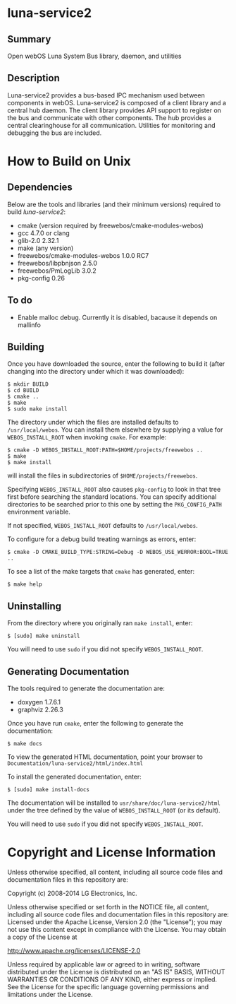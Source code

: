 luna-service2
=============

Summary
-------
Open webOS Luna System Bus library, daemon, and utilities

Description
-----------

Luna-service2 provides a bus-based IPC mechanism used between components in
webOS. Luna-service2 is composed of a client library and a central hub daemon.
The client library provides API support to register on the bus and communicate
with other components. The hub provides a central clearinghouse for all
communication. Utilities for monitoring and debugging the bus are included.

How to Build on Unix
====================

## Dependencies

Below are the tools and libraries (and their minimum versions) required to build
_luna-service2_:

* cmake (version required by freewebos/cmake-modules-webos)
* gcc 4.7.0 or clang
* glib-2.0 2.32.1
* make (any version)
* freewebos/cmake-modules-webos 1.0.0 RC7
* freewebos/libpbnjson 2.5.0
* freewebos/PmLogLib 3.0.2
* pkg-config 0.26

## To do
* Enable malloc debug. Currently it is disabled, bacause it depends on mallinfo

## Building

Once you have downloaded the source, enter the following to build it (after
changing into the directory under which it was downloaded):

    $ mkdir BUILD
    $ cd BUILD
    $ cmake ..
    $ make
    $ sudo make install

The directory under which the files are installed defaults to `/usr/local/webos`.
You can install them elsewhere by supplying a value for `WEBOS_INSTALL_ROOT`
when invoking `cmake`. For example:

    $ cmake -D WEBOS_INSTALL_ROOT:PATH=$HOME/projects/freewebos ..
    $ make
    $ make install

will install the files in subdirectories of `$HOME/projects/freewebos`.

Specifying `WEBOS_INSTALL_ROOT` also causes `pkg-config` to look in that tree
first before searching the standard locations. You can specify additional
directories to be searched prior to this one by setting the `PKG_CONFIG_PATH`
environment variable.

If not specified, `WEBOS_INSTALL_ROOT` defaults to `/usr/local/webos`.

To configure for a debug build treating warnings as errors, enter:

    $ cmake -D CMAKE_BUILD_TYPE:STRING=Debug -D WEBOS_USE_WERROR:BOOL=TRUE ..

To see a list of the make targets that `cmake` has generated, enter:

    $ make help

## Uninstalling

From the directory where you originally ran `make install`, enter:

    $ [sudo] make uninstall

You will need to use `sudo` if you did not specify `WEBOS_INSTALL_ROOT`.

## Generating Documentation

The tools required to generate the documentation are:

- doxygen 1.7.6.1
- graphviz 2.26.3

Once you have run `cmake`, enter the following to generate the documentation:

    $ make docs

To view the generated HTML documentation, point your browser to
`Documentation/luna-service2/html/index.html`

To install the generated documentation, enter:

    $ [sudo] make install-docs

The documentation will be installed to `usr/share/doc/luna-service2/html` under
the tree defined by the value of `WEBOS_INSTALL_ROOT` (or its default).

You will need to use `sudo` if you did not specify `WEBOS_INSTALL_ROOT`.

# Copyright and License Information

Unless otherwise specified, all content, including all source code files and
documentation files in this repository are:

Copyright (c) 2008-2014 LG Electronics, Inc.

Unless otherwise specified or set forth in the NOTICE file, all content,
including all source code files and documentation files in this repository are:
Licensed under the Apache License, Version 2.0 (the "License");
you may not use this content except in compliance with the License.
You may obtain a copy of the License at

http://www.apache.org/licenses/LICENSE-2.0

Unless required by applicable law or agreed to in writing, software
distributed under the License is distributed on an "AS IS" BASIS,
WITHOUT WARRANTIES OR CONDITIONS OF ANY KIND, either express or implied.
See the License for the specific language governing permissions and
limitations under the License.

